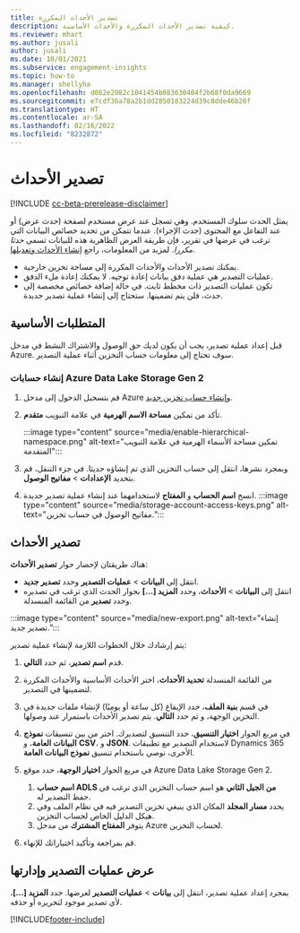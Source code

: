 ```yaml
---
title: تصدير الأحداث المكررة
description: كيفية تصدير الأحداث المكررة والأحداث الأساسية.
ms.reviewer: mhart
ms.author: jusali
author: jusali
ms.date: 10/01/2021
ms.subservice: engagement-insights
ms.topic: how-to
ms.manager: shellyha
ms.openlocfilehash: d062e2982c1041454b083630404f2b68f0da9669
ms.sourcegitcommit: e7cdf36a78a2b1dd2850183224d39c8dde46b26f
ms.translationtype: HT
ms.contentlocale: ar-SA
ms.lasthandoff: 02/16/2022
ms.locfileid: "8232872"
---
```

# <a name="export-events"></a>تصدير الأحداث

[!INCLUDE [cc-beta-prerelease-disclaimer](includes/cc-beta-prerelease-disclaimer.md)]

يمثل الحدث سلوك المستخدم. وهي تسجل عند عرض مستخدم لصفحة (حدث عرض) أو عند التفاعل مع المحتوى (حدث الإجراء). عندما تتمكن من تحديد خصائص البيانات التي ترغب في عرضها في تقرير، فإن طريقة العرض الظاهرية هذه للبيانات تسمى *حدثا مكررا*. لمزيد من المعلومات، راجع [إنشاء الأحداث وتعديلها](refined-events.md).

- يمكنك تصدير الأحداث والأحداث المكررة إلى مساحة تخزين خارجية. 
- عمليات التصدير هي عملية دفق بيانات إعادة توجيه. لا يمكنك إعادة ملء الدفق. 
- تكون عمليات التصدير ذات مخطط ثابت. في حالة إضافة خصائص مخصصة إلى حدث، فلن يتم تضمينها. ستحتاج إلى إنشاء عملية تصدير جديدة.

## <a name="prerequisites"></a>المتطلبات الأساسية

قبل إعداد عملية تصدير، يجب أن يكون لديك حق الوصول والاشتراك النشط في مدخل Azure. سوف تحتاج إلى معلومات حساب التخزين أثناء عملية التصدير. 

### <a name="create-an-azure-data-lake-storage-gen-2-accounts"></a>إنشاء حسابات Azure Data Lake Storage Gen 2

1. قم بتسجيل الدخول إلى مدخل Azure و[إنشاء حساب تخزين جديد](/azure/storage/common/storage-account-create). 

1. تأكد من تمكين **مساحة الاسم الهرمية** في علامة التبويب **متقدم**. 

   :::image type="content" source="media/enable-hierarchical-namespace.png" alt-text="تمكين مساحة الأسماء الهرمية في علامة التبويب المتقدمة":::

1. وبمجرد نشرها، انتقل إلى حساب التخزين الذي تم إنشاؤه حديثا. في جزء التنقل، قم بتحديد **الإعدادات** > **مفاتيح الوصول**. 

1. انسخ **اسم الحساب** و **المفتاح** لاستخدامهما عند إنشاء عملية تصدير جديدة.
   :::image type="content" source="media/storage-account-access-keys.png" alt-text="مفاتيح الوصول في حساب تخزين.":::

## <a name="export-events"></a>تصدير الأحداث

هناك طريقتان لإحضار حوار **تصدير الأحداث**: 
- انتقل إلى **البيانات** > **عمليات التصدير** وحدد **تصدير جديد**.
- انتقل إلى **البيانات** > **الأحداث**، وحدد **المزيد [...]** بجوار الحدث الذي ترغب في تصديره وحدد **تصدير** من القائمة المنسدلة. 

:::image type="content" source="media/new-export.png" alt-text="إنشاء تصدير جديد.":::

يتم إرشادك خلال الخطوات اللازمة لإنشاء عملية تصدير:

1. قدم **اسم تصدير**، ثم حدد **التالي**.

1. من القائمة المنسدلة **تحديد الأحداث**، اختر الأحداث الأساسية والأحداث المكررة لتضمينها في التصدير. 

1. في قسم **بنية الملف**، حدد الإيقاع (كل ساعة أو يوميًا) لإنشاء ملفات جديدة في التخزين الوجهة، و ثم حدد **التالي**. يتم تصدير الأحداث باستمرار عند وصولها.

1. في مربع الحوار **اختيار التنسيق**، حدد التنسيق لتصديرك. اختر من بين تنسيقات **نموذج البيانات العامة**، و **CSV**، و **JSON**. لاستخدام التصدير مع تطبيقات Dynamics 365 الأخرى، نوصي باستخدام تنسيق **نموذج البيانات العامة**.

1. في مربع الحوار **اختيار الوجهة**، حدد موقع Azure Data Lake Storage ‏Gen 2.
    1. **اسم حساب ADLS من الجيل الثاني** هو اسم حساب التخزين الذي ترغب في حفظ التصدير له. 
    1. يحدد **مسار المجلد** المكان الذي ينبغي تخزين التصدير فيه في نظام الملف وفي هيكل الدليل الخاص لحساب التخزين.
    1. يتوفر **المفتاح المشترك** من مدخل Azure لحساب التخزين.

1. قم بمراجعة وتأكيد اختياراتك للإنهاء.

## <a name="view-and-manage-exports"></a>عرض عمليات التصدير وإدارتها

بمجرد إعداد عملية تصدير، انتقل إلى **بيانات** > **عمليات التصدير** لعرضها. حدد **المزيد [...]**، لأي تصدير موجود لتحريره أو حذفه.


[!INCLUDE[footer-include](../includes/footer-banner.md)]
